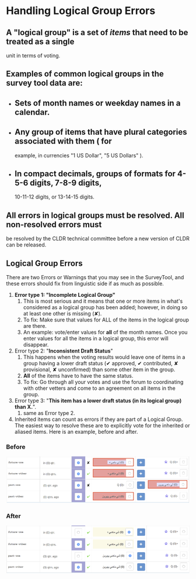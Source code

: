 # Handling Logical Group Errors

## A "logical group" is a set of *items* that need to be treated as a single
unit in terms of voting.

## Examples of common logical groups in the survey tool data are:

*   ## Sets of month names or weekday names in a calendar.
*   ## Any group of items that have plural categories associated with them ( for
    example, in currencies "1 US Dollar", "5 US Dollars" ).
*   ## In compact decimals, groups of formats for 4-5-6 digits, 7-8-9 digits,
    10-11-12 digits, or 13-14-15 digits.

## All errors in logical groups must be resolved. All non-resolved errors must
be resolved by the CLDR technical committee before a new version of CLDR can be
released.

## Logical Group Errors

There are two Errors or Warnings that you may see in the SurveyTool, and these
errors should fix from linguistic side if as much as possible.

1.  **Error type 1: "Incomplete Logical Group"**
    1.  This is most serious and it means that one or more items in what's
        considered as a logical group has been added; however, in doing so at
        least one other is missing (✘).
    2.  To fix: Make sure that values for ALL of the items in the logical group
        are there.
    3.  An example: vote/enter values for **all** of the month names. Once you
        enter values for all the items in a logical group, this error will
        disappear.
2.  Error type 2: "**Inconsistent Draft Status**"
    1.  This happens when the voting results would leave one of items in a group
        having a lower draft status (✔︎ approved, ✔︎ contributed, ✘ provisional,
        ✘ unconfirmed) than some other item in the group.
    2.  **All** of the items have to have the same status.
    3.  To fix: Go through all your votes and use the forum to coordinating with
        other vetters and come to an agreement on all items in the group.
3.  Error type 3: "**This item has a lower draft status (in its logical group)
    than X.**".
    1.  same as Error type 2.
4.  Inherited items can count as errors if they are part of a Logical Group. The
    easiest way to resolve these are to explicitly vote for the inherited or
    aliased items. Here is an example, before and after.

### Before

![image](Screen-Shot-2017-08-22-at-12.11.26.png)

### After

![image](Screen-Shot-2017-08-22-at-12.15.08.png)
